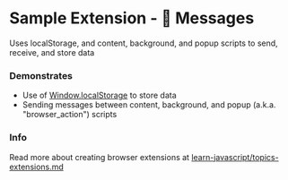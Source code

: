 # Sample Extension - 👀 Messages

Uses localStorage, and content, background, and popup scripts to send, receive, and store data


### Demonstrates

- Use of [Window.localStorage](https://developer.mozilla.org/en-US/docs/Web/API/Window/localStorage) to store data
- Sending messages between content, background, and popup (a.k.a. "browser_action") scripts	


### Info

Read more about creating browser extensions at [learn-javascript/topics-extensions.md](https://github.com/omundy/learn-javascript/blob/main/topics-extensions.md)
